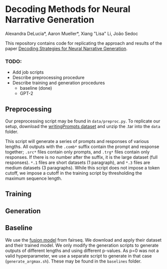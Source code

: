# Decoding Methods for Neural Narrative Generation
Alexandra DeLucia\*, Aaron Mueller\*, Xiang "Lisa" Li, João Sedoc

This repository contains code for replicating the approach and results of the paper [Decoding Strategies for Neural Narrative Generation](https://arxiv.org/abs/2010.07375).

### TODO:
- Add job scripts
- Describe preprocessing procedure
- Describe training and generation procedures
	- baseline (done)
	- GPT-2

## Preprocessing
Our preprocessing script may be found in `data/preproc.py`. To replicate our setup, download the [writingPrompts dataset](https://dl.fbaipublicfiles.com/fairseq/data/writingPrompts.tar.gz) and unzip the .tar into  the `data` folder.

This script will generate a series of prompts and responses of various lengths. All outputs with the `.comb*` suffix contain the prompt and response together; `.src*` files contain only prompts, and `.trg*` files contain only responses. If there is no number after the suffix, it is the large dataset (full responses). `*.1` files are short datasets (1 paragraph), and `*.3` files are medium datasets (3 paragraphs). While this script does not impose a token cutoff, we impose a cutoff in the training script by thresholding the maximum sequence length.

## Training

## Generation

## Baseline
We use the [fusion model](https://github.com/pytorch/fairseq/blob/master/examples/stories/README.md) from fairseq. We download and apply their dataset and their trained model. We only modify the generation scripts to generate outputs of different lengths and using different p-values. As p=0 was not a valid hyperparameter, we use a separate script to generate in that case (`generate_argmax.sh`). These may be found in the `baselines` folder.
